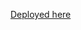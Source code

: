 <a href="https://movie-recommender-stream.streamlit.app/" target="_blank" rel="noopener noreferrer">Deployed here</a>
